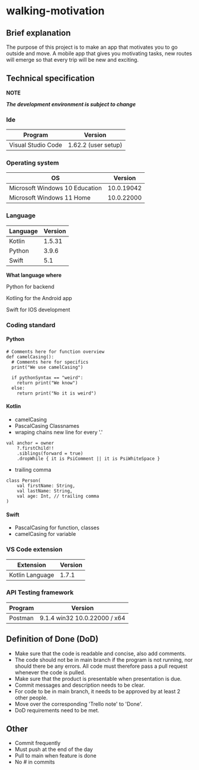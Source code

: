 # walking-motivation


## Brief explanation 
The purpose of this project is to make an app that motivates you to go outside and move.
A mobile app that gives you motivating tasks, new routes will emerge so that every trip will be new and exciting.


## Technical specification

**NOTE**

***The development environment is subject to change***

### Ide

|Program|Version|
|---|---|
|Visual Studio Code|1.62.2 (user setup)|

### Operating system

|OS|Version|
|---|---|
|Microsoft Windows 10 Education|10.0.19042|
|Microsoft Windows 11 Home|10.0.22000|

### Language

|Language|Version|
|---|---|
|Kotlin|1.5.31|
|Python|3.9.6|
|Swift|5.1|

**What language where**

Python for backend

Kotling for the Android app

Swift for IOS development


### Coding standard

#### Python

```
# Comments here for function overview
def camelCasing():
  # Comments here for specifics
  print("We use camelCasing")
  
  if pythonSyntax == "weird":
    return print("We know")
  else:
    return print("No it is weird")

```

#### Kotlin

- camelCasing
- PascalCasing Classnames
- wraping chains new line for every '.'

```
val anchor = owner
    ?.firstChild!!
    .siblings(forward = true)
    .dropWhile { it is PsiComment || it is PsiWhiteSpace }

```
- trailing comma

```
class Person(
    val firstName: String,
    val lastName: String,
    val age: Int, // trailing comma
)
```

#### Swift

- PascalCasing for function, classes
- camelCasing for variable

### VS Code extension

|Extension|Version|
|---|---|
|Kotlin Language|1.7.1|

### API Testing framework

|Program|Version|
|---|---|
|Postman|9.1.4 win32 10.0.22000 / x64|

## Definition of Done (DoD)

- Make sure that the code is readable and concise, also add comments.
- The code should not be in main branch if the program is not running, nor should there be any errors. All code must therefore pass a pull request whenever the code is pulled.
- Make sure that the product is presentable when presentation is due.
- Commit messages and description needs to be clear.
- For code to be in main branch, it needs to be approved by at least 2 other people.
- Move over the corresponding 'Trello note' to 'Done'.
- DoD requirements need to be met.


## Other

- Commit frequently
- Must push at the end of the day
- Pull to main when feature is done
- No # in commits
